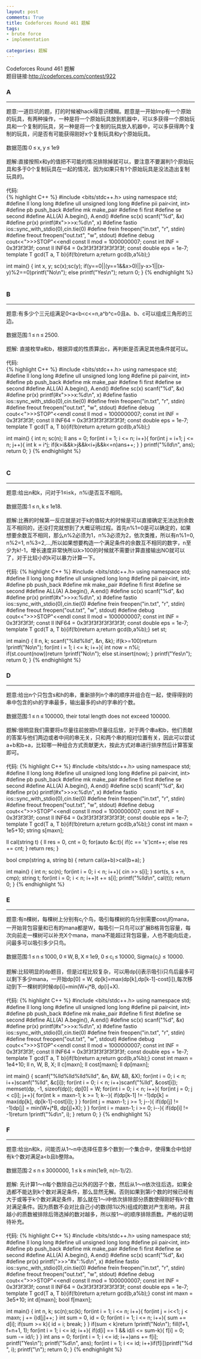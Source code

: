 ```yaml
---
layout: post
comments: True
title: Codeforces Round 461 题解
tags:
- brute force  
- implementation  
  
categories: 题解
---
```

Codeforces Round 461 题解  
题目链接:<a href="http://codeforces.com/contest/922" target="_blank">http://codeforces.com/contest/922</a>  

### A
***
题意:一道巨坑的题，打的时候被hack得意识模糊。题意是一开始Imp有一个原始的玩具，有两种操作，一种是将一个原始玩具放到机器中，可以多获得一个原始玩具和一个复制的玩具，另一种是将一个复制的玩具放入机器中，可以多获得两个复制的玩具，问是否有可能获得刚好x个复制玩具和y个原始玩具。  
<br/>
数据范围:0 ≤ x, y ≤ 1e9  
<br/>
题解:直接按照x和y的值把不可能的情况排除掉就可以，要注意不要漏判1个原始玩具和多于0个复制玩具在一起的情况，因为如果只有1个原始玩具是没法造出复制玩具的。  
<br/>
代码:  
{% highlight C++ %}
#include <bits/stdc++.h>
using namespace std;
#define ll long long
#define ull unsigned long long
#define pii pair<int, int>
#define pb push_back
#define mk make_pair
#define fi first
#define se second
#define ALL(A) A.begin(), A.end()
#define sc(x) scanf("%d", &x)
#define pr(x) printf(#x">>>x:%d\n", x)
#define fastio ios::sync_with_stdio(0),cin.tie(0)
#define frein freopen("in.txt", "r", stdin)
#define freout freopen("out.txt", "w", stdout)
#define debug cout<<">>>STOP"<<endl
const ll mod = 1000000007;
const int INF = 0x3f3f3f3f;
const ll INF64 = 0x3f3f3f3f3f3f3f3f;
const double eps = 1e-7;
template<class T> T gcd(T a, T b){if(!b)return a;return gcd(b,a%b);}

int main()
{
    int x, y;
    sc(x);sc(y);
    if(y==0||(y==1&&x>0)||y-x>1||(x-y)%2==0)printf("No\n");
    else printf("Yes\n");
    return 0;
}
{% endhighlight %}  
<br/>
### B
***
题意:有多少个三元组满足0<a<b<c<=n,a^b^c=0且a、b、c可以组成三角形的三边。  
<br/>
数据范围:1 ≤ n ≤ 2500.   
<br/>
题解: 直接枚举a和b，根据异或的性质算出c，再判断是否满足其他条件就可以。  
<br/>
代码:  
{% highlight C++ %}
#include <bits/stdc++.h>
using namespace std;
#define ll long long
#define ull unsigned long long
#define pii pair<int, int>
#define pb push_back
#define mk make_pair
#define fi first
#define se second
#define ALL(A) A.begin(), A.end()
#define sc(x) scanf("%d", &x)
#define pr(x) printf(#x">>>x:%d\n", x)
#define fastio ios::sync_with_stdio(0),cin.tie(0)
#define frein freopen("in.txt", "r", stdin)
#define freout freopen("out.txt", "w", stdout)
#define debug cout<<">>>STOP"<<endl
const ll mod = 1000000007;
const int INF = 0x3f3f3f3f;
const ll INF64 = 0x3f3f3f3f3f3f3f3f;
const double eps = 1e-7;
template<class T> T gcd(T a, T b){if(!b)return a;return gcd(b,a%b);}

int main()
{
    int n;
    sc(n);
    ll ans = 0;
    for(int i = 1; i <= n; i++){
        for(int j = i+1; j <= n; j++){
            int k = i^j;
            if(k>i&&k>j&&k<i+j&&k<=n)ans++;
        }
    }
    printf("%lld\n", ans);
    return 0;
}
{% endhighlight %}  
<br/>
### C
***
题意:给出n和k，问对于1≤i≤k，n%i是否互不相同。  
<br/>
数据范围:1 ≤ n, k ≤ 1e18.  
<br/>
题解:比赛的时候第一反应就是对于k的值较大的时候是可以直接确定无法达到余数互不相同的，还没打完就想到了大概证明过程。首先n%1=0是可以确定的，如果想要余数互不相同，那么n%2必须为1，n%3必须为2，依次类推，所以有n%1=0, n%2=1, n%3=2,...,所以如果想要构造一个满足条件的余数互不相同的数字，n至少为k!-1，增长速度非常快所以k>100的时候就不需要计算直接输出NO就可以了，对于比较小的k可以暴力计算一下。  
<br/>
代码:
{% highlight C++ %}
#include <bits/stdc++.h>
using namespace std;
#define ll long long
#define ull unsigned long long
#define pii pair<int, int>
#define pb push_back
#define mk make_pair
#define fi first
#define se second
#define ALL(A) A.begin(), A.end()
#define sc(x) scanf("%d", &x)
#define pr(x) printf(#x">>>x:%d\n", x)
#define fastio ios::sync_with_stdio(0),cin.tie(0)
#define frein freopen("in.txt", "r", stdin)
#define freout freopen("out.txt", "w", stdout)
#define debug cout<<">>>STOP"<<endl
const ll mod = 1000000007;
const int INF = 0x3f3f3f3f;
const ll INF64 = 0x3f3f3f3f3f3f3f3f;
const double eps = 1e-7;
template<class T> T gcd(T a, T b){if(!b)return a;return gcd(b,a%b);}
set<int> st;

int main()
{
    ll n, k;
    scanf("%lld%lld", &n, &k);
    if(k>=100)return !printf("No\n");
    for(int i = 1; i <= k; i++){
        int now = n%i;
        if(st.count(now))return !printf("No\n");
        else st.insert(now);
    }
    printf("Yes\n");
    return 0;
}
{% endhighlight %} 
<br/>
### D
***
题意:给出n个只包含s和h的串，重新排列n个串的顺序并组合在一起，使得得到的串中包含的sh的字串最多，输出最多的sh的字串的个数。  
<br/>
数据范围:1 ≤ n ≤ 100000, their total length does not exceed 100000.  
<br/>
题解:很明显我们需要将s尽量往前放把h尽量往后放，对于两个串a和b，他们贡献的答案与他们两边或者中间的串无关，只和两个串的相对位置有关，因此可以尝试a+b和b+a，比较哪一种组合方式贡献更大，按此方式对串进行排序然后计算答案即可。  
<br/>
代码:
{% highlight C++ %}
#include <bits/stdc++.h>
using namespace std;
#define ll long long
#define ull unsigned long long
#define pii pair<int, int>
#define pb push_back
#define mk make_pair
#define fi first
#define se second
#define ALL(A) A.begin(), A.end()
#define sc(x) scanf("%d", &x)
#define pr(x) printf(#x">>>x:%d\n", x)
#define fastio ios::sync_with_stdio(0),cin.tie(0)
#define frein freopen("in.txt", "r", stdin)
#define freout freopen("out.txt", "w", stdout)
#define debug cout<<">>>STOP"<<endl
const ll mod = 1000000007;
const int INF = 0x3f3f3f3f;
const ll INF64 = 0x3f3f3f3f3f3f3f3f;
const double eps = 1e-7;
template<class T> T gcd(T a, T b){if(!b)return a;return gcd(b,a%b);}
const int maxn = 1e5+10;
string s[maxn];

ll cal(string t)
{
    ll res = 0, cnt = 0;
    for(auto &c:t){
        if(c == 's')cnt++;
        else res += cnt;
    }
    return res;
}

bool cmp(string a, string b)
{
    return cal(a+b)>cal(b+a);
}

int main()
{
    int n;
    sc(n);
    for(int i = 0; i < n; i++){
        cin >> s[i];
    }
    sort(s, s + n, cmp);
    string t;
    for(int i = 0; i < n; i++)t += s[i];
    printf("%lld\n", cal(t));
    return 0;
}
{% endhighlight %}
### E
***
题意:有n棵树，每棵树上分别有c<sub>i</sub>个鸟，吸引每棵树的鸟分别需要cost<sub>i</sub>的mana，一开始背包容量和已有的mana都是W，每吸引一只鸟可以扩展B格背包容量，每次向前走一棵树可以补充X个mana，mana不能超过背包容量，人也不能向后走，问最多可以吸引多少只鸟。  
<br/>
数据范围:1 ≤ n ≤ 1000, 0 ≤ W, B, X ≤ 1e9, 0 ≤ c<sub>i</sub> ≤ 10000, Sigma{c<sub>i</sub>} ≤ 10000.  
<br/>
题解:比较明显的dp题目，但是过程比较复杂，可以用dp[i]表示吸引i只鸟后最多可以剩下多少mana，一开始dp[0] = W, dp[k]=max(dp[k],dp[k-1]-cost[i]),每次移动到下一棵树的时候dp[i]=min(W+j*B, dp[i]+X).   
<br/>
代码:
{% highlight C++ %}
#include <bits/stdc++.h>
using namespace std;
#define ll long long
#define ull unsigned long long
#define pii pair<int, int>
#define pb push_back
#define mk make_pair
#define fi first
#define se second
#define ALL(A) A.begin(), A.end()
#define sc(x) scanf("%d", &x)
#define pr(x) printf(#x">>>x:%d\n", x)
#define fastio ios::sync_with_stdio(0),cin.tie(0)
#define frein freopen("in.txt", "r", stdin)
#define freout freopen("out.txt", "w", stdout)
#define debug cout<<">>>STOP"<<endl
const ll mod = 1000000007;
const int INF = 0x3f3f3f3f;
const ll INF64 = 0x3f3f3f3f3f3f3f3f;
const double eps = 1e-7;
template<class T> T gcd(T a, T b){if(!b)return a;return gcd(b,a%b);}
const int maxn = 1e4+10;
ll n, W, B, X;
ll c[maxn];
ll cost[maxn];
ll dp[maxn];

int main()
{
    scanf("%lld%lld%lld%lld", &n, &W, &B, &X);
    for(int i = 0; i < n; i++)scanf("%lld", &c[i]);
    for(int i = 0; i < n; i++)scanf("%lld", &cost[i]);
    memset(dp, -1, sizeof(dp));
    dp[0] = W;
    for(int i = 0; i < n; i++){
        for(int j = 0; j < c[i]; j++){
            for(int k = maxn-1; k >= 1; k--){
                if(dp[k-1] != -1)dp[k] = max(dp[k], dp[k-1]-cost[i]);
            }
        }
        for(int j = maxn-1; j >= 1; j--){
            if(dp[j] != -1)dp[j] = min(W+j*B, dp[j]+X);
        }
    }
    for(int i = maxn-1; i >= 0; i--){
        if(dp[i] != -1)return !printf("%d\n", i);
    }
    return 0;
}
{% endhighlight %} 
<br/>
### F
***
题意:给出n和k，问能否从1～n中选择任意多个数到一个集合中，使得集合中恰好有k个数对满足a<b且b整除a。  
<br/>
数据范围:2 ≤ n ≤ 3000000, 1 ≤ k ≤ min(1e9, n(n-1)/2).  
<br/>
题解: 先计算1～n每个数除自己以外的因子个数，然后从1～n依次往后选，如果全选都不能达到k个数对满足条件，那么显然无解。否则如果到第i个数的时候已经有大于或等于k个数对满足条件，那么就在1～i中依次排除部分质数使得刚好有k个数对满足条件。因为质数不会对比自己小的数(除1以外)组成的数对产生影响，并且越小的质数被排除后筛选掉的数对越多，所以按1～i的顺序排除质数。严格的证明待补充。  
<br/>
代码:
{% highlight C++ %}
#include <bits/stdc++.h>
using namespace std;
#define ll long long
#define ull unsigned long long
#define pii pair<int, int>
#define pb push_back
#define mk make_pair
#define fi first
#define se second
#define ALL(A) A.begin(), A.end()
#define sc(x) scanf("%d", &x)
#define pr(x) printf(">>>"#x":%d\n", x)
#define fastio ios::sync_with_stdio(0),cin.tie(0)
#define frein freopen("in.txt", "r", stdin)
#define freout freopen("out.txt", "w", stdout)
#define debug cout<<">>>STOP"<<endl
const ll mod = 1000000007;
const int INF = 0x3f3f3f3f;
const ll INF64 = 0x3f3f3f3f3f3f3f3f;
const double eps = 1e-7;
template<class T> T gcd(T a, T b){if(!b)return a;return gcd(b,a%b);}
const int maxn = 3e5+10;
int d[maxn];
bool f[maxn];

int main()
{
    int n, k;
    sc(n);sc(k);
    for(int i = 1; i <= n; i++){
        for(int j = i<<1; j < maxn; j += i)d[j]++;
    }
    int sum = 0, id = 0;
    for(int i = 1; i <= n; i++){
        sum += d[i];
        if(sum >= k){
            id = i;
            break;
        }
    }
    if(sum < k)return !printf("No\n");
    fill(f+1, f+n+1, 1);
    for(int i = 1; i <= id; i++){
        if(d[i] == 1 && id/i <= sum-k){
            f[i] = 0;
            sum -= id/i;
        }
    }
    int ans = 0;
    for(int i = 1; i <= id; i++)ans += f[i];
    printf("Yes\n");
    printf("%d\n", ans);
    for(int i = 1; i <= id; i++)if(f[i])printf("%d ", i);
    printf("\n");
    return 0;
}
{% endhighlight %}  
<br/>